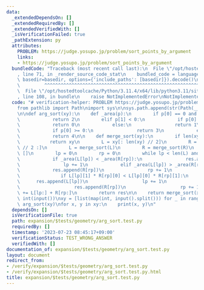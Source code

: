 ```yaml
---
data:
  _extendedDependsOn: []
  _extendedRequiredBy: []
  _extendedVerifiedWith: []
  _isVerificationFailed: true
  _pathExtension: py
  attributes:
    PROBLEM: https://judge.yosupo.jp/problem/sort_points_by_argument
    links:
    - https://judge.yosupo.jp/problem/sort_points_by_argument
  bundledCode: "Traceback (most recent call last):\n  File \"/opt/hostedtoolcache/Python/3.11.4/x64/lib/python3.11/site-packages/onlinejudge_verify/documentation/build.py\"\
    , line 71, in _render_source_code_stat\n    bundled_code = language.bundle(stat.path,\
    \ basedir=basedir, options={'include_paths': [basedir]}).decode()\n          \
    \         ^^^^^^^^^^^^^^^^^^^^^^^^^^^^^^^^^^^^^^^^^^^^^^^^^^^^^^^^^^^^^^^^^^^^^^^^^^^^^^^^^\n\
    \  File \"/opt/hostedtoolcache/Python/3.11.4/x64/lib/python3.11/site-packages/onlinejudge_verify/languages/python.py\"\
    , line 108, in bundle\n    raise NotImplementedError\nNotImplementedError\n"
  code: "# verification-helper: PROBLEM https://judge.yosupo.jp/problem/sort_points_by_argument\n\
    from pathlib import Path\nimport sys\n\nsys.path.append(str(Path(__file__).resolve().parent.parent.parent.parent))\n\
    \n\ndef arg_sort(xy):\n    def _area(p):\n        if p[0] == 0 and p[1] == 0:\n\
    \            return 2\n        elif p[1] < 0:\n            if p[0] < 0:\n    \
    \            return 0\n            else:\n                return 1\n        else:\n\
    \            if p[0] >= 0:\n                return 3\n            else:\n    \
    \            return 4\n\n    def merge_sort(xy):\n        if len(xy) <= 1:\n \
    \           return xy\n        L = xy[: len(xy) // 2]\n        R = xy[len(xy)\
    \ // 2 :]\n        L = merge_sort(L)\n        R = merge_sort(R)\n        res =\
    \ []\n        lp = 0\n        rp = 0\n        while lp < len(L) and rp < len(R):\n\
    \            if _area(L[lp]) < _area(R[rp]):\n                res.append(L[lp])\n\
    \                lp += 1\n            elif _area(L[lp]) > _area(R[rp]):\n    \
    \            res.append(R[rp])\n                rp += 1\n            else:\n \
    \               if L[lp][1] * R[rp][0] < L[lp][0] * R[rp][1]:\n              \
    \      res.append(L[lp])\n                    lp += 1\n                else:\n\
    \                    res.append(R[rp])\n                    rp += 1\n        res\
    \ += L[lp:] + R[rp:]\n        return res\n\n    return merge_sort(xy)\n\n\nn =\
    \ int(input())\nxy = [list(map(int, input().split())) for _ in range(n)]\nxy =\
    \ arg_sort(xy)\nfor x, y in xy:\n    print(x, y)\n"
  dependsOn: []
  isVerificationFile: true
  path: expansion/$tests/geometry/arg_sort.test.py
  requiredBy: []
  timestamp: '2023-07-23 08:45:17+09:00'
  verificationStatus: TEST_WRONG_ANSWER
  verifiedWith: []
documentation_of: expansion/$tests/geometry/arg_sort.test.py
layout: document
redirect_from:
- /verify/expansion/$tests/geometry/arg_sort.test.py
- /verify/expansion/$tests/geometry/arg_sort.test.py.html
title: expansion/$tests/geometry/arg_sort.test.py
---
```

